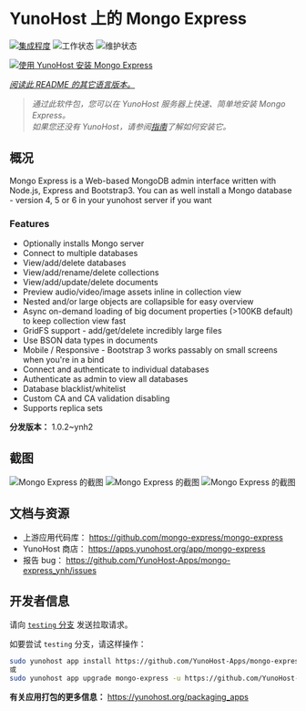 <!--
注意：此 README 由 <https://github.com/YunoHost/apps/tree/master/tools/readme_generator> 自动生成
请勿手动编辑。
-->

# YunoHost 上的 Mongo Express

[![集成程度](https://dash.yunohost.org/integration/mongo-express.svg)](https://dash.yunohost.org/appci/app/mongo-express) ![工作状态](https://ci-apps.yunohost.org/ci/badges/mongo-express.status.svg) ![维护状态](https://ci-apps.yunohost.org/ci/badges/mongo-express.maintain.svg)

[![使用 YunoHost 安装 Mongo Express](https://install-app.yunohost.org/install-with-yunohost.svg)](https://install-app.yunohost.org/?app=mongo-express)

*[阅读此 README 的其它语言版本。](./ALL_README.md)*

> *通过此软件包，您可以在 YunoHost 服务器上快速、简单地安装 Mongo Express。*  
> *如果您还没有 YunoHost，请参阅[指南](https://yunohost.org/install)了解如何安装它。*

## 概况

Mongo Express is a Web-based MongoDB admin interface written with Node.js, Express and Bootstrap3.
You can as well install a Mongo database - version 4, 5 or 6 in your yunohost server if you want 

### Features
- Optionally installs Mongo server
- Connect to multiple databases
- View/add/delete databases
- View/add/rename/delete collections
- View/add/update/delete documents
- Preview audio/video/image assets inline in collection view
- Nested and/or large objects are collapsible for easy overview
- Async on-demand loading of big document properties (>100KB default) to keep collection view fast
- GridFS support - add/get/delete incredibly large files
- Use BSON data types in documents
- Mobile / Responsive - Bootstrap 3 works passably on small screens when you're in a bind
- Connect and authenticate to individual databases
- Authenticate as admin to view all databases
- Database blacklist/whitelist
- Custom CA and CA validation disabling
- Supports replica sets


**分发版本：** 1.0.2~ynh2

## 截图

![Mongo Express 的截图](./doc/screenshots/collection-view.png)
![Mongo Express 的截图](./doc/screenshots/databases-view.png)
![Mongo Express 的截图](./doc/screenshots/document-edit.png)

## 文档与资源

- 上游应用代码库： <https://github.com/mongo-express/mongo-express>
- YunoHost 商店： <https://apps.yunohost.org/app/mongo-express>
- 报告 bug： <https://github.com/YunoHost-Apps/mongo-express_ynh/issues>

## 开发者信息

请向 [`testing` 分支](https://github.com/YunoHost-Apps/mongo-express_ynh/tree/testing) 发送拉取请求。

如要尝试 `testing` 分支，请这样操作：

```bash
sudo yunohost app install https://github.com/YunoHost-Apps/mongo-express_ynh/tree/testing --debug
或
sudo yunohost app upgrade mongo-express -u https://github.com/YunoHost-Apps/mongo-express_ynh/tree/testing --debug
```

**有关应用打包的更多信息：** <https://yunohost.org/packaging_apps>
